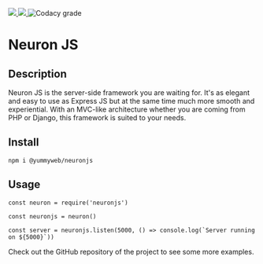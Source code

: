 <p>
    <a href="https://standardjs.com">
        <img src="https://img.shields.io/badge/code_style-standard-brightgreen.svg">
    </a>
    <a href="https://www.npmjs.com/package/@yummyweb/neuronjs">
        <img src="https://img.shields.io/npm/v/@yummyweb/neuronjs">
    </a>
    <a>
        <img alt="Codacy grade" src="https://img.shields.io/codacy/grade/af05fc88a4514fd1be85ebadc7f57a33">
    </a>
</p>

# Neuron JS

## Description

Neuron JS is the server-side framework you are waiting for. It's as elegant and easy to use as Express JS but at the same time much more smooth and experiential. With an MVC-like architecture whether you are coming from PHP or Django, this framework is suited to your needs.

## Install

`npm i @yummyweb/neuronjs`

## Usage

```
const neuron = require('neuronjs')

const neuronjs = neuron()

const server = neuronjs.listen(5000, () => console.log(`Server running on ${5000}`))
```

Check out the GitHub repository of the project to see some more examples.
